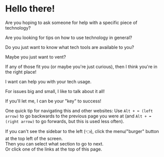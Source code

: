 # Hello there!
  
Are you hoping to ask someone for help with a specific piece of technology?

Are you looking for tips on how to use technology in general? 

Do you just want to know what tech tools are available to you? 

Maybe you just want to vent?  

If any of those fit you (or maybe you're just curious), then I think you're in the right place!

I want can help you with your tech usage. 

For issues big and small, I like to talk about it all!

If you'll let me, I can be your "key" to success! 

One quick tip for navigating this and other websites: Use `Alt + ⬅ (left arrow)` to go backwards to the previous page you were at (and `Alt + ➡ (right arrow)` to go forwards, but this is used less often).

If you can't see the sidebar to the left (👈), click the menu/"burger" button at the top left of the screen.  
Then you can select what section to go to next.  
Or click one of the links at the top of this page.

